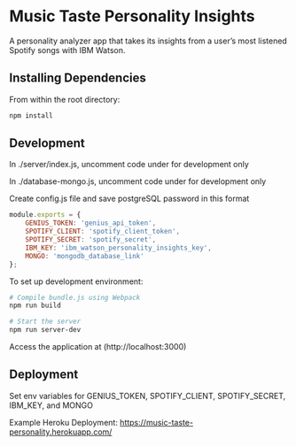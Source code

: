 # Music Taste Personality Insights
A personality analyzer app that takes its insights from a user’s most listened Spotify songs with IBM Watson.

## Installing Dependencies

From within the root directory:

```sh
npm install
```

## Development
In ./server/index.js, uncomment code under for development only

In ./database-mongo.js, uncomment code under for development only

Create config.js file and save postgreSQL password in this format
```js
module.exports = {
	GENIUS_TOKEN: 'genius_api_token',
	SPOTIFY_CLIENT: 'spotify_client_token',
	SPOTIFY_SECRET: 'spotify_secret',
	IBM_KEY: 'ibm_watson_personality_insights_key',
	MONGO: 'mongodb_database_link'
};
```

To set up development environment:
```sh
# Compile bundle.js using Webpack
npm run build

# Start the server
npm run server-dev
```

Access the application at (http://localhost:3000)

## Deployment
Set env variables for GENIUS_TOKEN, SPOTIFY_CLIENT, SPOTIFY_SECRET, IBM_KEY, and MONGO

Example Heroku Deployment:
https://music-taste-personality.herokuapp.com/
